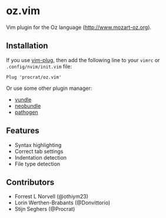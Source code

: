 # oz.vim

Vim plugin for the Oz language (http://www.mozart-oz.org).

## Installation

If you use [vim-plug](https://github.com/junegunn/vim-plug), then add the
following line to your `vimrc` or `.config/nvim/init.vim` file:

```vim
Plug 'procrat/oz.vim'
```

Or use some other plugin manager:
- [vundle](https://github.com/gmarik/vundle)
- [neobundle](https://github.com/Shougo/neobundle.vim)
- [pathogen](https://github.com/tpope/vim-pathogen)


## Features
- Syntax highlighting
- Correct tab settings
- Indentation detection
- File type detection


## Contributors
- Forrest L Norvell (@othiym23)
- Lorin Werthen-Brabants (@Donvittorio)
- Stijn Seghers (@Procrat)
